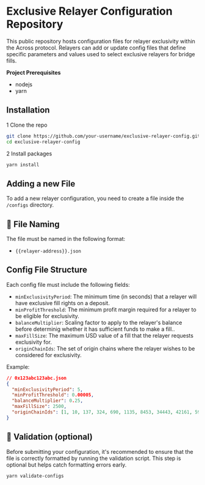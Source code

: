 # Exclusive Relayer Configuration Repository

This public repository hosts configuration files for relayer exclusivity within the Across protocol. Relayers can add or update config files that define specific parameters and values used to select exclusive relayers for bridge fills.

**Project Prerequisites**

- nodejs
- yarn

## Installation

1 Clone the repo

```bash
git clone https://github.com/your-username/exclusive-relayer-config.git
cd exclusive-relayer-config
```

2 Install packages

```bash
yarn install
```

## Adding a new File

To add a new relayer configuration, you need to create a file inside the `/configs` directory.

## 📝 File Naming

The file must be named in the following format:

- `{{relayer-address}}.json`

## Config File Structure

Each config file must include the following fields:

- `minExclusivityPeriod`: The minimum time (in seconds) that a relayer will have exclusive fill rights on a deposit.
- `minProfitThreshold`: The minimum profit margin required for a relayer to be eligible for exclusivity.
- `balanceMultiplier`: Scaling factor to apply to the relayer's balance before determinig whether it has sufficient funds to make a fill..
- `maxFillSize`: The maximum USD value of a fill that the relayer requests exclusivity for.
- `originChainIds`: The set of origin chains where the relayer wishes to be considered for exclusivity.

Example:

```json
// 0x123abc123abc.json
{
  "minExclusivityPeriod": 5,
  "minProfitThreshold": 0.00005,
  "balanceMultiplier": 0.25,
  "maxFillSize": 2500,
  "originChainIds": [1, 10, 137, 324, 690, 1135, 8453, 34443, 42161, 59144, 81457, 534352, 7777777]
}
```

## 🧪 Validation (optional)

Before submitting your configuration, it's recommended to ensure that the file is correctly formatted by running the validation script. This step is optional but helps catch formatting errors early.

```bash
yarn validate-configs
```
